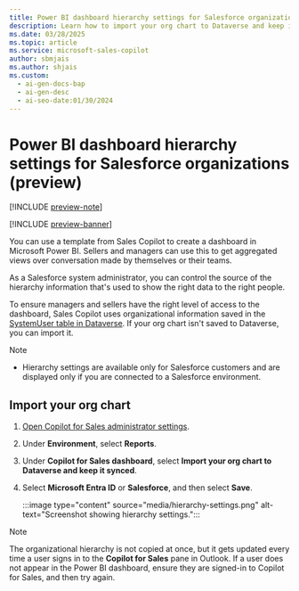 ```yaml
---
title: Power BI dashboard hierarchy settings for Salesforce organizations
description: Learn how to import your org chart to Dataverse and keep it synced with Copilot for Sales administrator settings in Power BI.
ms.date: 03/28/2025
ms.topic: article
ms.service: microsoft-sales-copilot
author: sbmjais
ms.author: shjais
ms.custom:
  - ai-gen-docs-bap
  - ai-gen-desc
  - ai-seo-date:01/30/2024
---
```


# Power BI dashboard hierarchy settings for Salesforce organizations (preview)

[!INCLUDE [preview-note](~/../shared-content/shared/preview-includes/preview-note-d365.md)]

[!INCLUDE [preview-banner](~/../shared-content/shared/preview-includes/preview-banner.md)]

You can use a template from Sales Copilot to create a dashboard in Microsoft Power BI. Sellers and managers can use this to get aggregated views over conversation made by themselves or their teams.

As a Salesforce system administrator, you can control the source of the hierarchy information that's used to show the right data to the right people.

To ensure managers and sellers have the right level of access to the dashboard, Sales Copilot uses organizational information saved in the [SystemUser table in Dataverse](/power-apps/developer/data-platform/reference/entities/systemuser). If your org chart isn't saved to Dataverse, you can import it.

> [!NOTE]
>
> - Hierarchy settings are available only for Salesforce customers and are displayed only if you are connected to a Salesforce environment.

## Import your org chart

1. [Open Copilot for Sales administrator settings](./administrator-settings-for-viva-sales.md#access-administrator-settings).

1. Under **Environment**, select **Reports**.

1. Under **Copilot for Sales dashboard**, select **Import your org chart to Dataverse and keep it synced**.

1. Select **Microsoft Entra ID** or **Salesforce**, and then select **Save**.

    :::image type="content" source="media/hierarchy-settings.png" alt-text="Screenshot showing hierarchy settings.":::

> [!NOTE]
> The organizational hierarchy is not copied at once, but it gets updated every time a user signs in to the **Copilot for Sales** pane in Outlook. If a user does not appear in the Power BI dashboard, ensure they are signed-in to Copilot for Sales, and then try again.

